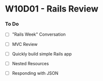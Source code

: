# W10D01 - Rails Review

### To Do
- [ ] "Rails Week" Conversation
- [ ] MVC Review
- [ ] Quickly build simple Rails app
- [ ] Nested Resources
- [ ] Responding with JSON































